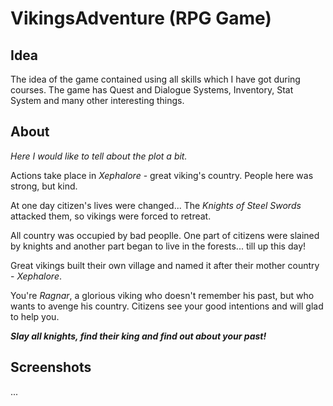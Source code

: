 # VikingsAdventure (RPG Game)
## Idea
The idea of the game contained using all skills which I have got during courses. The game has Quest and Dialogue Systems, Inventory, Stat System and many other interesting things.

## About
_Here I would like to tell about the plot a bit._

Actions take place in *Xephalore* - great viking's country. People here was strong, but kind.

At one day citizen's lives were changed... The *Knights of Steel Swords* attacked them, so vikings were forced to retreat. 

All country was occupied by bad peoplle. One part of citizens were slained by knights and another part began to live in the forests... till up this day!

Great vikings built their own village and named it after their mother country - *Xephalore*.

You're *Ragnar*, a glorious viking who doesn't remember his past, but who wants to avenge his country. Citizens see your good intentions and will glad to help you.

***Slay all knights, find their king and find out about your past!***

## Screenshots
...

